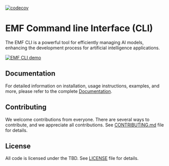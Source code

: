 [![codecov](https://codecov.io/gh/easy-model-fusion/emf-cli/graph/badge.svg?token=3SQXYCHS25)](https://codecov.io/gh/easy-model-fusion/emf-cli)

# EMF Command line Interface (CLI)

The EMF CLI is a powerful tool for efficiently managing AI models, enhancing the development process for artificial intelligence applications.

[![EMF CLI demo](https://asciinema.org/a/650190.svg)](https://asciinema.org/a/650190?autoplay=1)

## Documentation

For detailed information on installation, usage instructions, examples, and
more, please refer to the complete [Documentation](https://easy-model-fusion.github.io/docs/).

## Contributing

We welcome contributions from everyone. There are several ways to contribute, and we appreciate all contributions. See [CONTRIBUTING.md](./CONTRIBUTING.md) file for details.

## License

All code is licensed under the TBD. See [LICENSE](./LICENSE) file for
details.
